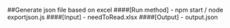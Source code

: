 ##Generate json file based on excel
####[Run method] - npm start / node exportjson.js
####[Input] - needToRead.xlsx
####[Output] - output.json